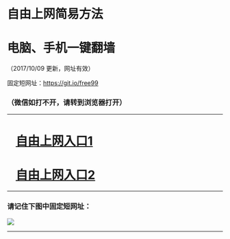 ﻿# 自由上网简易方法

# 电脑、手机一键翻墙

（2017/10/09 更新，网址有效）

固定短网址：https://git.io/free99

### （微信如打不开，请转到浏览器打开）


***





# &nbsp;&nbsp; <a href="http://ft2518616581.fwq-tz-1001.info/fwqtz01.html?t=100900128462 " target="_blank">自由上网入口1</a>
# &nbsp;&nbsp; <a href="http://ft1950810127.fwq-tz-1002.info/fwqtz02.html?t=100900116566 " target="_blank">自由上网入口2</a>
***

### 请记住下图中固定短网址：

<img src="https://s3-us-west-2.amazonaws.com/fwq-1001/yjfq-20170905okok.png" /> 


***

